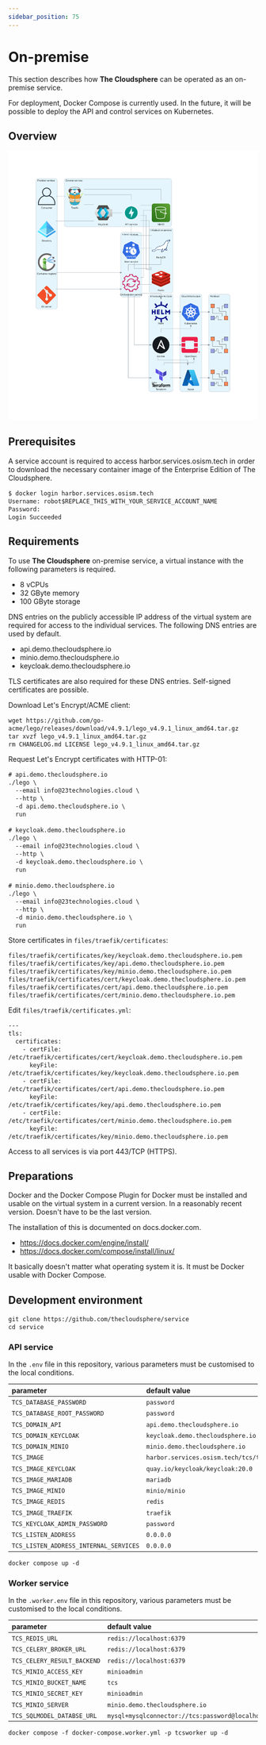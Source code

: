 ```yaml
---
sidebar_position: 75
---
```


# On-premise

This section describes how **The Cloudsphere** can be operated as an on-premise service.

For deployment, Docker Compose is currently used. In the future, it will be possible to
deploy the API and control services on Kubernetes.

## Overview

![Overview on-premise](overview-on-premise.png "Overview on-premise")

## Prerequisites

A service account is required to access harbor.services.osism.tech in order
to download the necessary container image of the Enterprise Edition of The
Cloudsphere.

```
$ docker login harbor.services.osism.tech
Username: robot$REPLACE_THIS_WITH_YOUR_SERVICE_ACCOUNT_NAME
Password:
Login Succeeded
```

## Requirements

To use **The Cloudsphere** on-premise service, a virtual instance with the following
parameters is required.

* 8 vCPUs
* 32 GByte memory
* 100 GByte storage

DNS entries on the publicly accessible IP address of the virtual system are required
for access to the individual services. The following DNS entries are used by default.

* api.demo.thecloudsphere.io
* minio.demo.thecloudsphere.io
* keycloak.demo.thecloudsphere.io

TLS certificates are also required for these DNS entries. Self-signed certificates
are possible.

Download Let's Encrypt/ACME client:

```
wget https://github.com/go-acme/lego/releases/download/v4.9.1/lego_v4.9.1_linux_amd64.tar.gz
tar xvzf lego_v4.9.1_linux_amd64.tar.gz
rm CHANGELOG.md LICENSE lego_v4.9.1_linux_amd64.tar.gz
```

Request Let's Encrypt certificates with HTTP-01:

```
# api.demo.thecloudsphere.io
./lego \
  --email info@23technologies.cloud \
  --http \
  -d api.demo.thecloudsphere.io \
  run

# keycloak.demo.thecloudsphere.io
./lego \
  --email info@23technologies.cloud \
  --http \
  -d keycloak.demo.thecloudsphere.io \
  run

# minio.demo.thecloudsphere.io
./lego \
  --email info@23technologies.cloud \
  --http \
  -d minio.demo.thecloudsphere.io \
  run
```

Store certificates in ``files/traefik/certificates``:

```
files/traefik/certificates/key/keycloak.demo.thecloudsphere.io.pem
files/traefik/certificates/key/api.demo.thecloudsphere.io.pem
files/traefik/certificates/key/minio.demo.thecloudsphere.io.pem
files/traefik/certificates/cert/keycloak.demo.thecloudsphere.io.pem
files/traefik/certificates/cert/api.demo.thecloudsphere.io.pem
files/traefik/certificates/cert/minio.demo.thecloudsphere.io.pem
```

Edit ``files/traefik/certificates.yml``:

```
---
tls:
  certificates:
    - certFile: /etc/traefik/certificates/cert/keycloak.demo.thecloudsphere.io.pem
      keyFile: /etc/traefik/certificates/key/keycloak.demo.thecloudsphere.io.pem
    - certFile: /etc/traefik/certificates/cert/api.demo.thecloudsphere.io.pem
      keyFile: /etc/traefik/certificates/key/api.demo.thecloudsphere.io.pem
    - certFile: /etc/traefik/certificates/cert/minio.demo.thecloudsphere.io.pem
      keyFile: /etc/traefik/certificates/key/minio.demo.thecloudsphere.io.pem
```

Access to all services is via port 443/TCP (HTTPS).

## Preparations

Docker and the Docker Compose Plugin for Docker must be installed and usable on the
virtual system in a current version. In a reasonably recent version. Doesn't have to
be the last version.

The installation of this is documented on docs.docker.com.

* https://docs.docker.com/engine/install/
* https://docs.docker.com/compose/install/linux/

It basically doesn't matter what operating system it is. It must be Docker usable
with Docker Compose.

## Development environment

```
git clone https://github.com/thecloudsphere/service
cd service
```

### API service

In the ``.env`` file in this repository, various parameters must be customised
to the local conditions.

| parameter                                | default value                                     | description |
| :--------------------------------------- | :------------------------------------------------ | :---------- |
| ``TCS_DATABASE_PASSWORD``                | ``password``                                      |             |
| ``TCS_DATABASE_ROOT_PASSWORD``           | ``password``                                      |             |
| ``TCS_DOMAIN_API``                       | ``api.demo.thecloudsphere.io``                    |             |
| ``TCS_DOMAIN_KEYCLOAK``                  | ``keycloak.demo.thecloudsphere.io``               |             |
| ``TCS_DOMAIN_MINIO``                     | ``minio.demo.thecloudsphere.io``                  |             |
| ``TCS_IMAGE``                            | ``harbor.services.osism.tech/tcs/tcs:latest``     |             |
| ``TCS_IMAGE_KEYCLOAK``                   | ``quay.io/keycloak/keycloak:20.0``                |             |
| ``TCS_IMAGE_MARIADB``                    | ``mariadb``                                       |             |
| ``TCS_IMAGE_MINIO``                      | ``minio/minio``                                   |             |
| ``TCS_IMAGE_REDIS``                      | ``redis``                                         |             |
| ``TCS_IMAGE_TRAEFIK``                    | ``traefik``                                       |             |
| ``TCS_KEYCLOAK_ADMIN_PASSWORD``          | ``password``                                      |             |
| ``TCS_LISTEN_ADDRESS``                   | ``0.0.0.0``                                       |             |
| ``TCS_LISTEN_ADDRESS_INTERNAL_SERVICES`` | ``0.0.0.0``                                       |             |

```
docker compose up -d
```

### Worker service

In the ``.worker.env`` file in this repository, various parameters must be customised
to the local conditions.

| parameter                     | default value                                              | description |
| :---------------------------- | :--------------------------------------------------------- | :---------- |
| ``TCS_REDIS_URL``             | ``redis://localhost:6379``                                 |             |
| ``TCS_CELERY_BROKER_URL``     | ``redis://localhost:6379``                                 |             |
| ``TCS_CELERY_RESULT_BACKEND`` | ``redis://localhost:6379``                                 |             |
| ``TCS_MINIO_ACCESS_KEY``      | ``minioadmin``                                             |             |
| ``TCS_MINIO_BUCKET_NAME``     | ``tcs``                                                    |             |
| ``TCS_MINIO_SECRET_KEY``      | ``minioadmin``                                             |             |
| ``TCS_MINIO_SERVER``          | ``minio.demo.thecloudsphere.io``                           |             |
| ``TCS_SQLMODEL_DATABSE_URL``  | ``mysql+mysqlconnector://tcs:password@localhost:3306/tcs`` |             |

```
docker compose -f docker-compose.worker.yml -p tcsworker up -d
```
